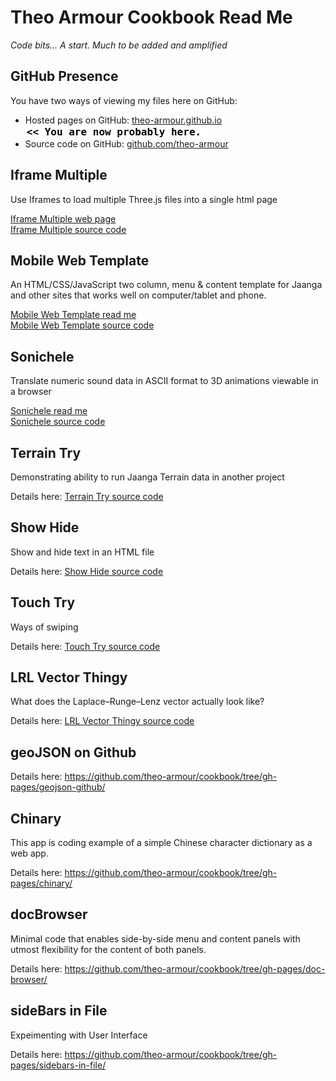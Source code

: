 Theo Armour Cookbook Read Me
===

_Code bits... A start. Much to be added and amplified_

## GitHub Presence

You have two ways of viewing my files here on GitHub:  

* Hosted pages on GitHub: [theo-armour.github.io]( http://theo-armour.github.io/cookbook/ "View the files as apps." ) <input value="<< You are now probably here." size=28 style="font:bold 12pt monospace;border-width:0;" >  
* Source code on GitHub: [github.com/theo-armour]( https://github.com/theo-armour/cookbook/ "View the files as source code." )  <scan style=display:none ><< You are now probably here.</scan>

## Iframe Multiple

Use Iframes to load multiple Three.js files into a single html page

[Iframe Multiple web page]( http://theo-armour.github.io/cookbook/iframe-multiple/r1/iframe-multiple.html )  
[Iframe Multiple source code]( https://github.com/theo-armour/cookbook/tree/gh-pages/iframe-multiple )

## Mobile Web Template

An HTML/CSS/JavaScript two column, menu & content template for Jaanga and other sites that works well on computer/tablet and phone.

[Mobile Web Template read me]( http://theo-armour.github.io/cookbook/mobile-web-template/ )  
[Mobile Web Template source code]( https://github.com/theo-armour/cookbook/tree/gh-pages/mobile-web-template )

## Sonichele

Translate numeric sound data in ASCII format to 3D animations viewable in a browser

[Sonichele read me]( http://theo-armour.github.io/cookbook/sonichele/readme-reader.html )  
[Sonichele source code]( https://github.com/theo-armour/cookbook/tree/gh-pages/sonichele/ )


## Terrain Try

Demonstrating ability to run Jaanga Terrain data in another project

Details here: [Terrain Try source code]( https://github.com/theo-armour/cookbook/tree/gh-pages/terrain-try/ )

## Show Hide 

Show and hide text in an HTML file

Details here: [Show Hide source code]( https://github.com/theo-armour/cookbook/tree/gh-pages/show-hide/ )


## Touch Try

Ways of swiping

Details here: [Touch Try source code]( https://github.com/theo-armour/cookbook/tree/gh-pages/touch-try/ )

## LRL Vector Thingy

What does the Laplace–Runge–Lenz vector actually look like?

Details here: [LRL Vector Thingy source code]( https://github.com/theo-armour/cookbook/tree/gh-pages/lrl-vector-thingy/ )


## geoJSON on Github

Details here: <https://github.com/theo-armour/cookbook/tree/gh-pages/geojson-github/>


## Chinary

This app is coding example of a simple Chinese character dictionary as a web app.  

Details here: <https://github.com/theo-armour/cookbook/tree/gh-pages/chinary/>


## docBrowser

Minimal code that enables side-by-side menu and content panels with utmost flexibility for the content of both panels.

Details here: <https://github.com/theo-armour/cookbook/tree/gh-pages/doc-browser/>

## sideBars in File

Expeimenting with User Interface

Details here: <https://github.com/theo-armour/cookbook/tree/gh-pages/sidebars-in-file/>


